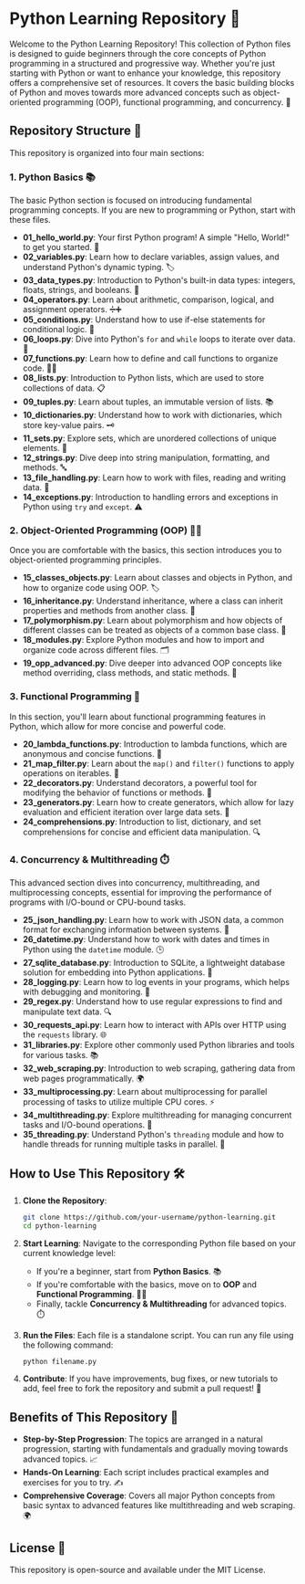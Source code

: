 # Python Learning Repository 🐍

Welcome to the Python Learning Repository! This collection of Python files is designed to guide beginners through the core concepts of Python programming in a structured and progressive way. Whether you're just starting with Python or want to enhance your knowledge, this repository offers a comprehensive set of resources. It covers the basic building blocks of Python and moves towards more advanced concepts such as object-oriented programming (OOP), functional programming, and concurrency. 🚀

## Repository Structure 📂

This repository is organized into four main sections:

### 1. **Python Basics** 📚
The basic Python section is focused on introducing fundamental programming concepts. If you are new to programming or Python, start with these files.

- **01_hello_world.py**: Your first Python program! A simple "Hello, World!" to get you started. 👋
- **02_variables.py**: Learn how to declare variables, assign values, and understand Python's dynamic typing. 🏷️
- **03_data_types.py**: Introduction to Python's built-in data types: integers, floats, strings, and booleans. 🔢
- **04_operators.py**: Learn about arithmetic, comparison, logical, and assignment operators. ➗➕
- **05_conditions.py**: Understand how to use if-else statements for conditional logic. 🤔
- **06_loops.py**: Dive into Python's `for` and `while` loops to iterate over data. 🔄
- **07_functions.py**: Learn how to define and call functions to organize code. 🧑‍💻
- **08_lists.py**: Introduction to Python lists, which are used to store collections of data. 📋
- **09_tuples.py**: Learn about tuples, an immutable version of lists. 📚
- **10_dictionaries.py**: Understand how to work with dictionaries, which store key-value pairs. 🗝️
- **11_sets.py**: Explore sets, which are unordered collections of unique elements. 🔢
- **12_strings.py**: Dive deep into string manipulation, formatting, and methods. 🔤
- **13_file_handling.py**: Learn how to work with files, reading and writing data. 📄
- **14_exceptions.py**: Introduction to handling errors and exceptions in Python using `try` and `except`. ⚠️

### 2. **Object-Oriented Programming (OOP)** 🧑‍💻
Once you are comfortable with the basics, this section introduces you to object-oriented programming principles.

- **15_classes_objects.py**: Learn about classes and objects in Python, and how to organize code using OOP. 🏷️
- **16_inheritance.py**: Understand inheritance, where a class can inherit properties and methods from another class. 🔄
- **17_polymorphism.py**: Learn about polymorphism and how objects of different classes can be treated as objects of a common base class. 🔀
- **18_modules.py**: Explore Python modules and how to import and organize code across different files. 🗂️
- **19_opp_advanced.py**: Dive deeper into advanced OOP concepts like method overriding, class methods, and static methods. 🏅

### 3. **Functional Programming** 🔧
In this section, you'll learn about functional programming features in Python, which allow for more concise and powerful code.

- **20_lambda_functions.py**: Introduction to lambda functions, which are anonymous and concise functions. 🧩
- **21_map_filter.py**: Learn about the `map()` and `filter()` functions to apply operations on iterables. 🔄
- **22_decorators.py**: Understand decorators, a powerful tool for modifying the behavior of functions or methods. 🎨
- **23_generators.py**: Learn how to create generators, which allow for lazy evaluation and efficient iteration over large data sets. 🎢
- **24_comprehensions.py**: Introduction to list, dictionary, and set comprehensions for concise and efficient data manipulation. 🔍

### 4. **Concurrency & Multithreading** ⏱️
This advanced section dives into concurrency, multithreading, and multiprocessing concepts, essential for improving the performance of programs with I/O-bound or CPU-bound tasks.

- **25_json_handling.py**: Learn how to work with JSON data, a common format for exchanging information between systems. 🧩
- **26_datetime.py**: Understand how to work with dates and times in Python using the `datetime` module. 🕒
- **27_sqlite_database.py**: Introduction to SQLite, a lightweight database solution for embedding into Python applications. 💾
- **28_logging.py**: Learn how to log events in your programs, which helps with debugging and monitoring. 📝
- **29_regex.py**: Understand how to use regular expressions to find and manipulate text data. 🔍
- **30_requests_api.py**: Learn how to interact with APIs over HTTP using the `requests` library. 🌐
- **31_libraries.py**: Explore other commonly used Python libraries and tools for various tasks. 📚
- **32_web_scraping.py**: Introduction to web scraping, gathering data from web pages programmatically. 🌍
- **33_multiprocessing.py**: Learn about multiprocessing for parallel processing of tasks to utilize multiple CPU cores. ⚡
- **34_multithreading.py**: Explore multithreading for managing concurrent tasks and I/O-bound operations. 🔄
- **35_threading.py**: Understand Python's `threading` module and how to handle threads for running multiple tasks in parallel. 🧵

## How to Use This Repository 🛠️

1. **Clone the Repository**:
   ```bash
   git clone https://github.com/your-username/python-learning.git
   cd python-learning
   ```

2. **Start Learning**: Navigate to the corresponding Python file based on your current knowledge level:
   - If you're a beginner, start from **Python Basics**. 📚
   - If you're comfortable with the basics, move on to **OOP** and **Functional Programming**. 🧑‍💻
   - Finally, tackle **Concurrency & Multithreading** for advanced topics. ⏱️

3. **Run the Files**: Each file is a standalone script. You can run any file using the following command:
   ```bash
   python filename.py
   ```

4. **Contribute**: If you have improvements, bug fixes, or new tutorials to add, feel free to fork the repository and submit a pull request! 🔄

## Benefits of This Repository 🎯

- **Step-by-Step Progression**: The topics are arranged in a natural progression, starting with fundamentals and gradually moving towards advanced topics. 📈
- **Hands-On Learning**: Each script includes practical examples and exercises for you to try. ✍️
- **Comprehensive Coverage**: Covers all major Python concepts from basic syntax to advanced features like multithreading and web scraping. 🌍

## License 📝

This repository is open-source and available under the MIT License.
